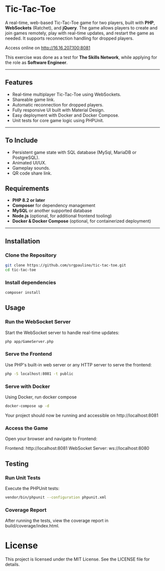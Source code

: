 # Tic-Tac-Toe

A real-time, web-based Tic-Tac-Toe game for two players, built with **PHP**, **WebSockets** (Ratchet), and **jQuery**. The game allows players to create and join games remotely, play with real-time updates, and restart the game as needed. It supports reconnection handling for dropped players.

Access online on http://16.16.207.100:8081

This exercise was done as a test for **The Skills Network**, while applying for the role as **Software Engineer**.

---

## Features

- Real-time multiplayer Tic-Tac-Toe using WebSockets.
- Shareable game link.
- Automatic reconnection for dropped players.
- Fully responsive UI built with Material Design.
- Easy deployment with Docker and Docker Compose.
- Unit tests for core game logic using PHPUnit.

---

## To Include

- Persistent game state with SQL database (MySql, MariaDB or PostgreSQL).
- Animated UI/UX.
- Gameplay sounds.
- QR code share link.

## Requirements

- **PHP 8.2 or later**
- **Composer** for dependency management
- **MySQL** or another supported database
- **Node.js** (optional, for additional frontend tooling)
- **Docker & Docker Compose** (optional, for containerized deployment)

---

## Installation

### Clone the Repository
```bash
git clone https://github.com/srgpaulino/tic-tac-toe.git
cd tic-tac-toe
```

### Install dependencies
```bash
composer install
```

## Usage

### Run the WebSocket Server
Start the WebSocket server to handle real-time updates:

```bash
php app/GameServer.php
```

### Serve the Frontend
Use PHP's built-in web server or any HTTP server to serve the frontend:

```bash
php -S localhost:8081 -t public
```

### Serve with Docker
Using Docker, run docker compose
```bash
docker-compose up -d
```
Your project should now be running and accessible on http://localhost:8081

### Access the Game
Open your browser and navigate to Frontend:

Frontend: http://localhost:8081
WebSocket Server: ws://localhost:8080


## Testing

### Run Unit Tests
Execute the PHPUnit tests:

```bash
vendor/bin/phpunit --configuration phpunit.xml
```

### Coverage Report
After running the tests, view the coverage report in build/coverage/index.html.


# License
This project is licensed under the MIT License. See the LICENSE file for details.